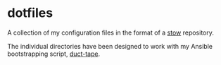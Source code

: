 # dotfiles

A collection of my configuration files in the format of a [stow](https://www.gnu.org/software/stow/) repository.

The individual directories have been designed to work with my Ansible bootstrapping script, [duct-tape](https://github.com/WhaleJ84/duct_tape).
